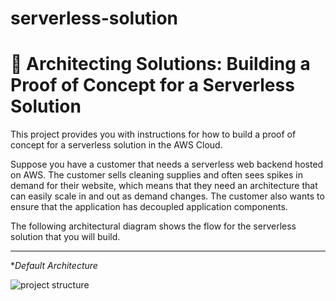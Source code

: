 # serverless-solution
# 🚀 Architecting Solutions: Building a Proof of Concept for a Serverless Solution

This project provides you with instructions for how to build a proof of concept for a serverless solution in the AWS Cloud.

Suppose you have a customer that needs a serverless web backend hosted on AWS. The customer sells cleaning supplies and often sees spikes in demand for their website, which means that they need an architecture that can easily scale in and out as demand changes. The customer also wants to ensure that the application has decoupled application components.

The following architectural diagram shows the flow for the serverless solution that you will build.


---

**Default Architecture*

![project structure](/Architecting%20Solutions.png)

